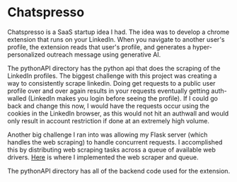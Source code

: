 # Chatspresso

Chatspresso is a SaaS startup idea I had. The idea was to develop a chrome extension that runs on your LinkedIn. When you navigate to another user's profile, the extension reads that user's profile, and generates a hyper-personalized outreach message
using generative AI.

The pythonAPI directory has the python api that does the scraping of the LinkedIn profiles. The biggest challenge with this project was creating a way to consistently scrape linkedin. Doing get requests to a public user profile over and over again 
results in your requests eventually getting auth-walled (LinkedIn makes you login before seeing the profile). If I could go back and change this now, I would have the requests occur using the cookies in the LinkedIn browser, as this would not hit an authwall and would only result in account restriction if done at an extremely high volume.

Another big challenge I ran into was allowing my Flask server (which handles the web scraping) to handle concurrent requests. I accomplished this by distributing web scraping tasks across a queue of available web drivers.
[Here](https://github.com/akaufmann038/Chatspresso/blob/main/pythonApi/scraper.py) is where I implemented the web scraper and queue.

The pythonAPI directory has all of the backend code used for the extension.
